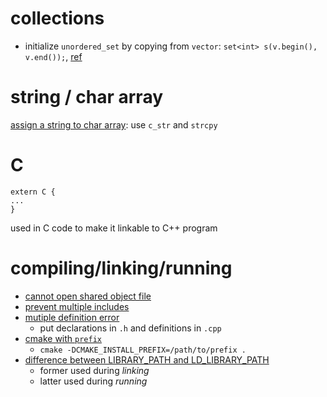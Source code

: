 # collections

- initialize `unordered_set` by copying from `vector`: `set<int> s(v.begin(), v.end());`, [ref](https://stackoverflow.com/questions/6448967/can-i-copy-vector-elements-in-set-using-the-copy-algorithm)

# string / char array

[assign a string to char array](https://www.geeksforgeeks.org/convert-string-char-array-cpp/): use `c_str` and `strcpy`

# C

```
extern C {
...
}
```

used in C code to make it linkable to C++ program

# compiling/linking/running

- [cannot open shared object file](https://stackoverflow.com/questions/480764/linux-error-while-loading-shared-libraries-cannot-open-shared-object-file-no-s)
- [prevent multiple includes](https://stackoverflow.com/questions/672734/how-to-prevent-multiple-definitions-in-c)
- [mutiple definition error](https://stackoverflow.com/questions/17764661/multiple-definition-of-linker-error)
  - put declarations in `.h` and definitions in `.cpp`
- [cmake with `prefix`](https://stackoverflow.com/a/34312041/557067)
  - `cmake -DCMAKE_INSTALL_PREFIX=/path/to/prefix .`
- [difference between LIBRARY_PATH and LD_LIBRARY_PATH](https://stackoverflow.com/questions/4250624/ld-library-path-vs-library-path)
  - former used during *linking*
  - latter used during *running*